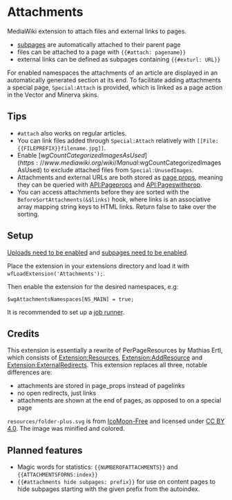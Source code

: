# Attachments

MediaWiki extension to attach files and external links to pages.

* [subpages](https://www.mediawiki.org/wiki/Help:Subpages) are automatically attached to their parent page
* files can be attached to a page with `{{#attach: pagename}}`
* external links can be defined as subpages containing `{{#exturl: URL}}`

For enabled namespaces the attachments of an article are displayed in an automatically generated section at its end. To facilitate adding attachments a special page, `Special:Attach` is provided, which is linked as a page action in the Vector and Minerva skins.

## Tips

* `#attach` also works on regular articles.
* You can link files added through `Special:Attach` relatively with `[[File:{{FILEPREFIX}}filename.jpg]]`.
* Enable [$wgCountCategorizedImagesAsUsed](https://www.mediawiki.org/wiki/Manual:$wgCountCategorizedImagesAsUsed) to exclude attached files from `Special:UnusedImages`.
* Attachments and external URLs are both stored as [page props](https://www.mediawiki.org/wiki/Manual:Page_props_table), meaning they can be queried with [API:Pageprops](https://www.mediawiki.org/wiki/API:Pageprops) and [API:Pageswithprop](https://www.mediawiki.org/wiki/API:Pageswithprop).
* You can access attachments before they are sorted with the `BeforeSortAttachments(&$links)` hook, where links is an associative array mapping string keys to HTML links. Return false to take over the sorting.

## Setup

[Uploads need to be enabled](https://www.mediawiki.org/wiki/Manual:Configuring_file_uploads#Setting_uploads_on/off) and [subpages need to be enabled](https://www.mediawiki.org/wiki/Manual:LocalSettings.php#Enabling_subpages).

Place the extension in your extensions directory and load it with `wfLoadExtension('Attachments');`.

Then enable the extension for the desired namespaces, e.g:

	$wgAttachmentsNamespaces[NS_MAIN] = true;

It is recommended to set up a [job runner](https://www.mediawiki.org/wiki/Manual:Job_queue).

## Credits

This extension is essentially a rewrite of PerPageResources by Mathias Ertl, which consists of [Extension:Resources](https://fs.fsinf.at/wiki/Resources), [Extension:AddResource](https://fs.fsinf.at/wiki/AddResource) and [Extension:ExternalRedirects](https://github.com/mathiasertl/ExternalRedirects). This extension replaces all three, notable differences are:

* attachments are stored in page\_props instead of pagelinks
* no open redirects, just links
* attachments are shown at the end of pages, as opposed to on a special page

`resources/folder-plus.svg` is from [IcoMoon-Free](https://github.com/Keyamoon/IcoMoon-Free) and licensed under [CC BY 4.0](http://creativecommons.org/licenses/by/4.0/). The image was minified and colored.

## Planned features

* Magic words for statistics: `{{NUMBEROFATTACHMENTS}}` and `{{ATTACHMENTSFORNS:index}}`
* `{{#attachments hide subpages: prefix}}` for use on content pages to hide subpages starting with the given prefix from the autoindex.
